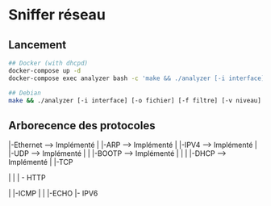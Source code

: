 # Sniffer réseau

## Lancement
```bash
## Docker (with dhcpd)
docker-compose up -d
docker-compose exec analyzer bash -c 'make && ./analyzer [-i interface] [-o fichier] [-f filtre] [-v niveau]'

## Debian
make && ./analyzer [-i interface] [-o fichier] [-f filtre] [-v niveau]
```

## Arborecence des protocoles

|-Ethernet              --> Implémenté
| |-ARP                 --> Implémenté
| |-IPV4                --> Implémenté 
| |-UDP                 --> Implémenté
| | |-BOOTP             --> Implémenté
| | | |-DHCP            --> Implémenté
| |-TCP

| | | - HTTP

| |-ICMP
| | |-ECHO
|- IPV6

